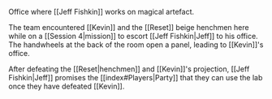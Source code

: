 Office where [[Jeff Fishkin]] works on magical artefact.

The team encountered [[Kevin]] and the [[Reset]] beige henchmen here while on a [[Session 4|mission]] to escort [[Jeff Fishkin|Jeff]] to his office. The handwheels at the back of the room open a panel, leading to [[Kevin]]'s office.

After defeating the [[Reset|henchmen]] and [[Kevin]]'s projection, [[Jeff Fishkin|Jeff]] promises the [[index#Players|Party]] that they can use the lab once they have defeated [[Kevin]].